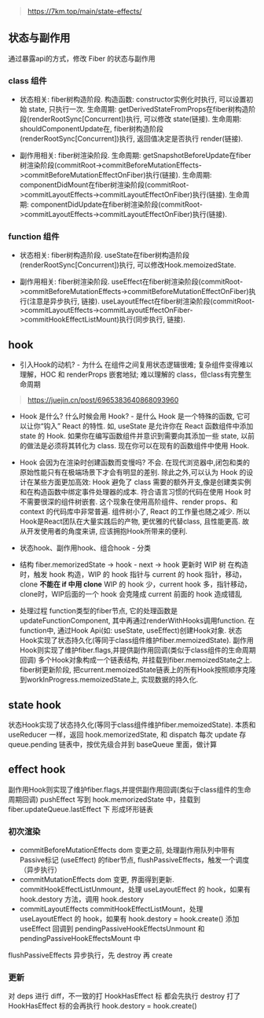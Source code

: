 >  https://7km.top/main/state-effects/

## 状态与副作用
通过暴露api的方式，修改 Fiber 的状态与副作用

### class 组件

* 状态相关: fiber树构造阶段.
构造函数: constructor实例化时执行, 可以设置初始 state, 只执行一次.
生命周期: getDerivedStateFromProps在fiber树构造阶段(renderRootSync[Concurrent])执行, 可以修改 state(链接).
生命周期: shouldComponentUpdate在, fiber树构造阶段(renderRootSync[Concurrent])执行, 返回值决定是否执行 render(链接).

* 副作用相关: fiber树渲染阶段.
生命周期: getSnapshotBeforeUpdate在fiber树渲染阶段(commitRoot->commitBeforeMutationEffects->commitBeforeMutationEffectOnFiber)执行(链接).
生命周期: componentDidMount在fiber树渲染阶段(commitRoot->commitLayoutEffects->commitLayoutEffectOnFiber)执行(链接).
生命周期: componentDidUpdate在fiber树渲染阶段(commitRoot->commitLayoutEffects->commitLayoutEffectOnFiber)执行(链接).

### function 组件

* 状态相关: fiber树构造阶段.
useState在fiber树构造阶段(renderRootSync[Concurrent])执行, 可以修改Hook.memoizedState.

* 副作用相关: fiber树渲染阶段.
useEffect在fiber树渲染阶段(commitRoot->commitBeforeMutationEffects->commitBeforeMutationEffectOnFiber)执行(注意是异步执行, 链接).
useLayoutEffect在fiber树渲染阶段(commitRoot->commitLayoutEffects->commitLayoutEffectOnFiber->commitHookEffectListMount)执行(同步执行, 链接).


## hook

* 引入Hook的动机? - 为什么
在组件之间复用状态逻辑很难;
复杂组件变得难以理解，HOC 和 renderProps 嵌套地狱;
难以理解的 class，但class有完整生命周期
> https://juejin.cn/post/6965383640868093960

* Hook 是什么? 什么时候会用 Hook? - 是什么
Hook 是一个特殊的函数, 它可以让你“钩入” React 的特性. 如, useState 是允许你在 React 函数组件中添加 state 的 Hook.
如果你在编写函数组件并意识到需要向其添加一些 state, 以前的做法是必须将其转化为 class. 现在你可以在现有的函数组件中使用 Hook.

* Hook 会因为在渲染时创建函数而变慢吗?
不会. 在现代浏览器中,闭包和类的原始性能只有在极端场景下才会有明显的差别. 除此之外,可以认为 Hook 的设计在某些方面更加高效:
Hook 避免了 class 需要的额外开支,像是创建类实例和在构造函数中绑定事件处理器的成本.
符合语言习惯的代码在使用 Hook 时不需要很深的组件树嵌套. 这个现象在使用高阶组件、render props、和 context 的代码库中非常普遍. 组件树小了, React 的工作量也随之减少.
所以Hook是React团队在大量实践后的产物, 更优雅的代替class, 且性能更高. 故从开发使用者的角度来讲, 应该拥抱Hook所带来的便利.

* 状态hook、副作用hook、组合hook - 分类

* 结构
fiber.memorizedState -> hook - next -> hook
更新时 WIP 树 在构造时，触发 hook 构造，WIP 的 hook 指针与 current 的 hook 指针，移动，clone
**不能在 if 中用 clone**
WIP 的 hook 少，current hook 多，指针移动，clone时，WIP后面的一个 hook 会克隆成 current 前面的 hook 造成错乱

* 处理过程
function类型的fiber节点, 它的处理函数是updateFunctionComponent, 其中再通过renderWithHooks调用function.
在function中, 通过Hook Api(如: useState, useEffect)创建Hook对象.
  状态Hook实现了状态持久化(等同于class组件维护fiber.memoizedState).
  副作用Hook则实现了维护fiber.flags,并提供副作用回调(类似于class组件的生命周期回调)
多个Hook对象构成一个链表结构, 并挂载到fiber.memoizedState之上.
fiber树更新阶段, 把current.memoizedState链表上的所有Hook按照顺序克隆到workInProgress.memoizedState上, 实现数据的持久化.



## state hook
状态Hook实现了状态持久化(等同于class组件维护fiber.memoizedState).
本质和 useReducer 一样，返回 hook.memorizedState, 和 dispatch
每次 update 存 queue.pending 链表中，按优先级合并到 baseQueue 里面，做计算

## effect hook
副作用Hook则实现了维护fiber.flags,并提供副作用回调(类似于class组件的生命周期回调)
pushEffect 写到 hook.memorizedState 中，挂载到 fiber.updateQueue.lastEffect 下 形成环形链表

### 初次渲染
* commitBeforeMutationEffects
dom 变更之前, 处理副作用队列中带有Passive标记 (useEffect) 的fiber节点, flushPassiveEffects，触发一个调度（异步执行）
* commitMutationEffects
dom 变更, 界面得到更新.
commitHookEffectListUnmount，处理 useLayoutEffect 的 hook，如果有 hook.destory 方法，调用 hook.destory 
* commitLayoutEffects
commitHookEffectListMount，处理 useLayoutEffect 的 hook，如果有 hook.destory = hook.create()
添加 useEffect 回调到 pendingPassiveHookEffectsUnmount 和 pendingPassiveHookEffectsMount 中

flushPassiveEffects 异步执行，先 destroy 再 create

### 更新
对 deps 进行 diff，不一致的打 HookHasEffect 标
都会先执行 destroy
打了 HookHasEffect 标的会再执行 hook.destory = hook.create()